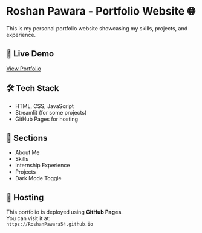 # Roshan Pawara - Portfolio Website 🌐

This is my personal portfolio website showcasing my skills, projects, and experience.

## 🔗 Live Demo
[View Portfolio](https://RoshanPawara54.github.io)

## 🛠 Tech Stack
- HTML, CSS, JavaScript
- Streamlit (for some projects)
- GitHub Pages for hosting

## 📂 Sections
- About Me
- Skills
- Internship Experience
- Projects
- Dark Mode Toggle

## 🚀 Hosting
This portfolio is deployed using **GitHub Pages**.  
You can visit it at:  
`https://RoshanPawara54.github.io`
